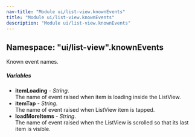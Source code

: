 ```yaml
---
nav-title: "Module ui/list-view.knownEvents"
title: "Module ui/list-view.knownEvents"
description: "Module ui/list-view.knownEvents"
---
```

## Namespace: "ui/list-view".knownEvents
Known event names.

##### Variables
 - **itemLoading** - _String_.    
  The name of event raised when item is loading inside the ListView.
 - **itemTap** - _String_.    
  The name of event raised when ListView item is tapped.
 - **loadMoreItems** - _String_.    
  The name of event raised when the ListView is scrolled so that its last item is visible.